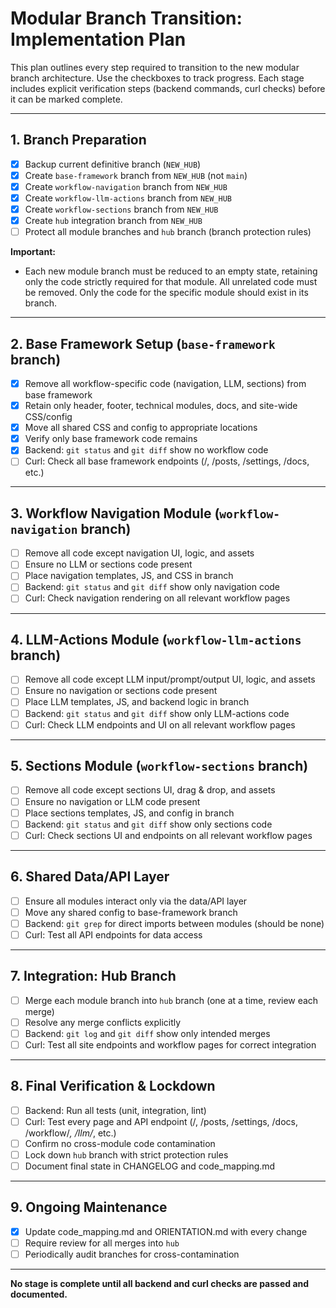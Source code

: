 # Modular Branch Transition: Implementation Plan

This plan outlines every step required to transition to the new modular branch architecture. Use the checkboxes to track progress. Each stage includes explicit verification steps (backend commands, curl checks) before it can be marked complete.

---

## 1. Branch Preparation
- [x] Backup current definitive branch (`NEW_HUB`)
- [x] Create `base-framework` branch from `NEW_HUB` (not `main`)
- [x] Create `workflow-navigation` branch from `NEW_HUB`
- [x] Create `workflow-llm-actions` branch from `NEW_HUB`
- [x] Create `workflow-sections` branch from `NEW_HUB`
- [x] Create `hub` integration branch from `NEW_HUB`
- [ ] Protect all module branches and `hub` branch (branch protection rules)

**Important:**
- Each new module branch must be reduced to an empty state, retaining only the code strictly required for that module. All unrelated code must be removed. Only the code for the specific module should exist in its branch.

---

## 2. Base Framework Setup (`base-framework` branch)
- [x] Remove all workflow-specific code (navigation, LLM, sections) from base framework
- [x] Retain only header, footer, technical modules, docs, and site-wide CSS/config
- [x] Move all shared CSS and config to appropriate locations
- [x] Verify only base framework code remains
- [x] Backend: `git status` and `git diff` show no workflow code
- [ ] Curl: Check all base framework endpoints (/, /posts, /settings, /docs, etc.)

---

## 3. Workflow Navigation Module (`workflow-navigation` branch)
- [ ] Remove all code except navigation UI, logic, and assets
- [ ] Ensure no LLM or sections code present
- [ ] Place navigation templates, JS, and CSS in branch
- [ ] Backend: `git status` and `git diff` show only navigation code
- [ ] Curl: Check navigation rendering on all relevant workflow pages

---

## 4. LLM-Actions Module (`workflow-llm-actions` branch)
- [ ] Remove all code except LLM input/prompt/output UI, logic, and assets
- [ ] Ensure no navigation or sections code present
- [ ] Place LLM templates, JS, and backend logic in branch
- [ ] Backend: `git status` and `git diff` show only LLM-actions code
- [ ] Curl: Check LLM endpoints and UI on all relevant workflow pages

---

## 5. Sections Module (`workflow-sections` branch)
- [ ] Remove all code except sections UI, drag & drop, and assets
- [ ] Ensure no navigation or LLM code present
- [ ] Place sections templates, JS, and config in branch
- [ ] Backend: `git status` and `git diff` show only sections code
- [ ] Curl: Check sections UI and endpoints on all relevant workflow pages

---

## 6. Shared Data/API Layer
- [ ] Ensure all modules interact only via the data/API layer
- [ ] Move any shared config to base-framework branch
- [ ] Backend: `git grep` for direct imports between modules (should be none)
- [ ] Curl: Test all API endpoints for data access

---

## 7. Integration: Hub Branch
- [ ] Merge each module branch into `hub` branch (one at a time, review each merge)
- [ ] Resolve any merge conflicts explicitly
- [ ] Backend: `git log` and `git diff` show only intended merges
- [ ] Curl: Test all site endpoints and workflow pages for correct integration

---

## 8. Final Verification & Lockdown
- [ ] Backend: Run all tests (unit, integration, lint)
- [ ] Curl: Test every page and API endpoint (/, /posts, /settings, /docs, /workflow/*, /llm/*, etc.)
- [ ] Confirm no cross-module code contamination
- [ ] Lock down `hub` branch with strict protection rules
- [ ] Document final state in CHANGELOG and code_mapping.md

---

## 9. Ongoing Maintenance
- [x] Update code_mapping.md and ORIENTATION.md with every change
- [ ] Require review for all merges into `hub`
- [ ] Periodically audit branches for cross-contamination

---

**No stage is complete until all backend and curl checks are passed and documented.** 